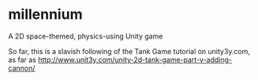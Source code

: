 millennium
==========

A 2D space-themed, physics-using Unity game

So far, this is a slavish following of the Tank Game tutorial on unity3y.com, as far as http://www.unit3y.com/unity-2d-tank-game-part-v-adding-cannon/
